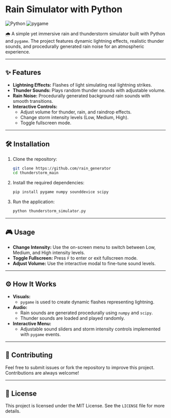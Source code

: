# Rain Simulator with Python

![Python](https://img.shields.io/badge/Python-3.10-blue?style=flat-square) ![pygame](https://img.shields.io/badge/pygame-2.1-green?style=flat-square)

🌧️ A simple yet immersive rain and thunderstorm simulator built with Python and `pygame`. The project features dynamic lightning effects, realistic thunder sounds, and procedurally generated rain noise for an atmospheric experience.

---

## ✨ Features

- **Lightning Effects:** Flashes of light simulating real lightning strikes.
- **Thunder Sounds:** Plays random thunder sounds with adjustable volume.
- **Rain Noise:** Procedurally generated background rain sounds with smooth transitions.
- **Interactive Controls:**
  - Adjust volume for thunder, rain, and raindrop effects.
  - Change storm intensity levels (Low, Medium, High).
  - Toggle fullscreen mode.

---

## 🛠️ Installation

1. Clone the repository:
   ```bash
   git clone https://github.com/rain_generator
   cd thunderstorm_main
   ```

2. Install the required dependencies:
   ```bash
   pip install pygame numpy sounddevice scipy
   ```

3. Run the application:
   ```bash
   python thunderstorm_simulator.py
   ```

---

## 🎮 Usage

- **Change Intensity:** Use the on-screen menu to switch between Low, Medium, and High intensity levels.
- **Toggle Fullscreen:** Press `F` to enter or exit fullscreen mode.
- **Adjust Volume:** Use the interactive modal to fine-tune sound levels.

---

## ⚙️ How It Works

- **Visuals:**
  - `pygame` is used to create dynamic flashes representing lightning.
- **Audio:**
  - Rain sounds are generated procedurally using `numpy` and `scipy`.
  - Thunder sounds are loaded and played randomly.
- **Interactive Menu:**
  - Adjustable sound sliders and storm intensity controls implemented with `pygame` events.

---

## 🤝 Contributing

Feel free to submit issues or fork the repository to improve this project. Contributions are always welcome!

---

## 📄 License

This project is licensed under the MIT License. See the `LICENSE` file for more details.
